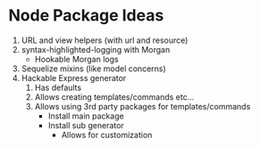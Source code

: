# Node Package Ideas


1. URL and view helpers (with url and resource)
1. syntax-highlighted-logging with Morgan
    * Hookable Morgan logs
1. Sequelize mixins (like model concerns)
1. Hackable Express generator
    1. Has defaults
    1. Allows creating templates/commands etc...
    1. Allows using 3rd party packages for templates/commands
        * Install main package
        * Install sub generator
            * Allows for customization














